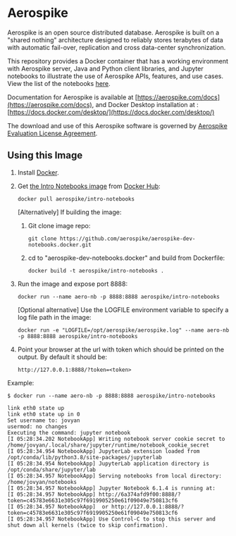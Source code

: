 # Aerospike 

Aerospike is an open source distributed database. Aerospike is built on a 
"shared nothing" architecture designed to reliably stores terabytes of data 
with automatic fail-over, replication and cross data-center synchronization.

This repository provides a Docker container that has a working environment with Aerospike server, Java and Python client libraries, and Jupyter notebooks to illustrate the use of Aerospike APIs, features, and use cases. View the list of the notebooks [here](notebooks/README.md#notebooks).

Documentation for Aerospike is available at [https://aerospike.com/docs](https://aerospike.com/docs),
and Docker Desktop installation at : [https://docs.docker.com/desktop/](https://docs.docker.com/desktop/)

The download and use of this Aerospike software is governed by [Aerospike Evaluation License Agreement](https://www.aerospike.com/forms/evaluation-license-agreement/). 

## Using this Image

1. Install [Docker](https://www.docker.com).

1. Get [the Intro Notebooks image](https://hub.docker.com/r/aerospike/intro-notebooks) from [Docker Hub](https://hub.docker.com/u/aerospike):
   ```
   docker pull aerospike/intro-notebooks
   ```
      [Alternatively] If building the image:
      1. Git clone image repo:
         ```
         git clone https://github.com/aerospike/aerospike-dev-notebooks.docker.git
         ```
      1. cd to "aerospike-dev-notebooks.docker" and build from Dockerfile:
         ```
         docker build -t aerospike/intro-notebooks .
         ```
1. Run the image and expose port 8888:
   ```
   docker run --name aero-nb -p 8888:8888 aerospike/intro-notebooks
   ```
   [Optional alternative] Use the LOGFILE environment variable to specify a log file path in the image:
   ```
   docker run -e "LOGFILE=/opt/aerospike/aerospike.log" --name aero-nb -p 8888:8888 aerospike/intro-notebooks
   ```
1. Point your browser at the url with token which should be printed on the output. By default it should be:
   ```
   http://127.0.0.1:8888/?token=<token>
   ```

Example:
```text
$ docker run --name aero-nb -p 8888:8888 aerospike/intro-notebooks

link eth0 state up
link eth0 state up in 0
Set username to: jovyan
usermod: no changes
Executing the command: jupyter notebook
[I 05:28:34.202 NotebookApp] Writing notebook server cookie secret to /home/jovyan/.local/share/jupyter/runtime/notebook_cookie_secret
[I 05:28:34.954 NotebookApp] JupyterLab extension loaded from /opt/conda/lib/python3.8/site-packages/jupyterlab
[I 05:28:34.954 NotebookApp] JupyterLab application directory is /opt/conda/share/jupyter/lab
[I 05:28:34.957 NotebookApp] Serving notebooks from local directory: /home/jovyan/notebooks
[I 05:28:34.957 NotebookApp] Jupyter Notebook 6.1.4 is running at:
[I 05:28:34.957 NotebookApp] http://6a374afd9f00:8888/?token=c45783e6631e305c97f6919905250e61f09049e750813cf6
[I 05:28:34.957 NotebookApp]  or http://127.0.0.1:8888/?token=c45783e6631e305c97f6919905250e61f09049e750813cf6
[I 05:28:34.957 NotebookApp] Use Control-C to stop this server and shut down all kernels (twice to skip confirmation).

```
